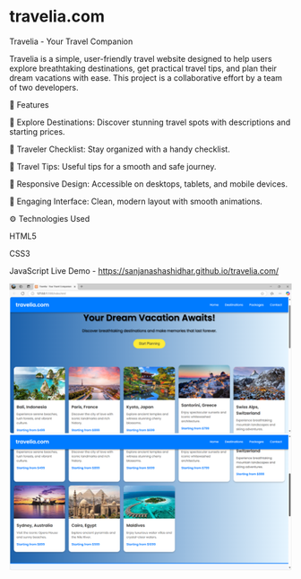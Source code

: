 # travelia.com
Travelia - Your Travel Companion

Travelia is a simple, user-friendly travel website designed to help users explore breathtaking destinations, get practical travel tips, and plan their dream vacations with ease. This project is a collaborative effort by a team of two developers.

🚀 Features

🌆 Explore Destinations: Discover stunning travel spots with descriptions and starting prices.

🧳 Traveler Checklist: Stay organized with a handy checklist.

📝 Travel Tips: Useful tips for a smooth and safe journey.

📱 Responsive Design: Accessible on desktops, tablets, and mobile devices.

🎨 Engaging Interface: Clean, modern layout with smooth animations.

⚙️ Technologies Used

HTML5

CSS3

JavaScript
Live Demo - https://sanjanashashidhar.github.io/travelia.com/

![image alt](https://github.com/sanjanashashidhar/travelia.com/blob/e7dc5b06f295fee93ee2c7e19f90ac09745e38d0/11.png)
![image alt](https://github.com/sanjanashashidhar/travelia.com/blob/a5b315c4fded9e3a2cc62c8e115c6d7e645efb90/22.png)

